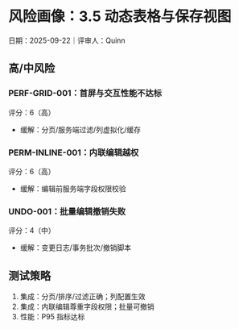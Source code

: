 # 风险画像：3.5 动态表格与保存视图

日期：2025-09-22｜评审人：Quinn

## 高/中风险

### PERF-GRID-001：首屏与交互性能不达标
评分：6（高）
- 缓解：分页/服务端过滤/列虚拟化/缓存

### PERM-INLINE-001：内联编辑越权
评分：6（高）
- 缓解：编辑前服务端字段权限校验

### UNDO-001：批量编辑撤销失败
评分：4（中）
- 缓解：变更日志/事务批次/撤销脚本

## 测试策略

1. 集成：分页/排序/过滤正确；列配置生效
2. 集成：内联编辑尊重字段权限；批量可撤销
3. 性能：P95 指标达标
